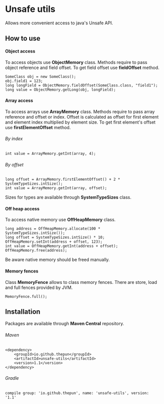 # Unsafe utils

Allows more convenient access to java's Unsafe API.

## How to use

#### Object access
To access objects use __ObjectMemory__ class. Methods require to pass object reference and field offset. To get field offset use __fieldOffset__ method. 
```
SomeClass obj = new SomeClass();
obj.field1 = 123;
long longField = ObjectMemory.fieldOffset(SomeClass.class, "field1");
long value = ObjectMemory.getLong(obj, longField);
```

#### Array access
To access arrays use __ArrayMemory__ class. Methods require to pass array reference and offset or index. Offset is calculated as offset for first element  
and element index multiplied by element size. To get first element's offset use __firstElementOffset__ method.
###### By index 
```
int value = ArrayMemory.getInt(array, 4);
```
###### By offset 
```
long offset = ArrayMemory.firstElementOffset() + 2 * SystemTypeSizes.intSize();
int value = ArrayMemory.getInt(array, offset);
```
Sizes for types are available through __SystemTypeSizes__ class.  

#### Off heap access
To access native memory use __OffHeapMemory__ class. 
```
long address = OffHeapMemory.allocate(100 * SystemTypeSizes.intSize());
long offset = SystemTypeSizes.intSize() * 10;
OffHeapMemory.setInt(address + offset, 123);
int value = OffHeapMemory.getInt(address + offset);
OffHeapMemory.free(address);
```
Be aware native memory should be freed manually.

#### Memory fences
Class __MemoryFence__ allows to class memory fences. There are store, load and full fences provided by JVM.
```
MemoryFence.full();
```

## Installation
Packages are available through __Maven Central__ repository.
###### Maven 
```
<dependency>
    <groupId>io.github.thepun</groupId>
    <artifactId>unsafe-utils</artifactId>
    <version>1.1</version>
</dependency>
```
###### Gradle 
```
compile group: 'io.github.thepun', name: 'unsafe-utils', version: '1.1'
```